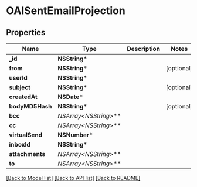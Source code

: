 # OAISentEmailProjection

## Properties
Name | Type | Description | Notes
------------ | ------------- | ------------- | -------------
**_id** | **NSString*** |  | 
**from** | **NSString*** |  | [optional] 
**userId** | **NSString*** |  | 
**subject** | **NSString*** |  | [optional] 
**createdAt** | **NSDate*** |  | 
**bodyMD5Hash** | **NSString*** |  | [optional] 
**bcc** | **NSArray&lt;NSString*&gt;*** |  | 
**cc** | **NSArray&lt;NSString*&gt;*** |  | 
**virtualSend** | **NSNumber*** |  | 
**inboxId** | **NSString*** |  | 
**attachments** | **NSArray&lt;NSString*&gt;*** |  | 
**to** | **NSArray&lt;NSString*&gt;*** |  | 

[[Back to Model list]](../README#documentation-for-models) [[Back to API list]](../README#documentation-for-api-endpoints) [[Back to README]](../README)


